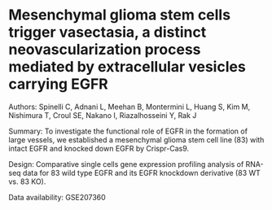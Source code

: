# Mesenchymal glioma stem cells trigger vasectasia, a distinct neovascularization process mediated by extracellular vesicles carrying EGFR

Authors: 	Spinelli C, Adnani L, Meehan B, Montermini L, Huang S, Kim M, Nishimura T, Croul SE, Nakano I, Riazalhosseini Y, Rak J

Summary: To investigate the functional role of EGFR in the formation of large vessels, we established a mesenchymal glioma stem cell line (83) with intact EGFR and knocked down EGFR by Crispr-Cas9.

Design: 	Comparative single cells gene expression profiling analysis of RNA-seq data for 83 wild type EGFR and its EGFR knockdown derivative (83 WT vs. 83 KO).

Data availability: GSE207360
